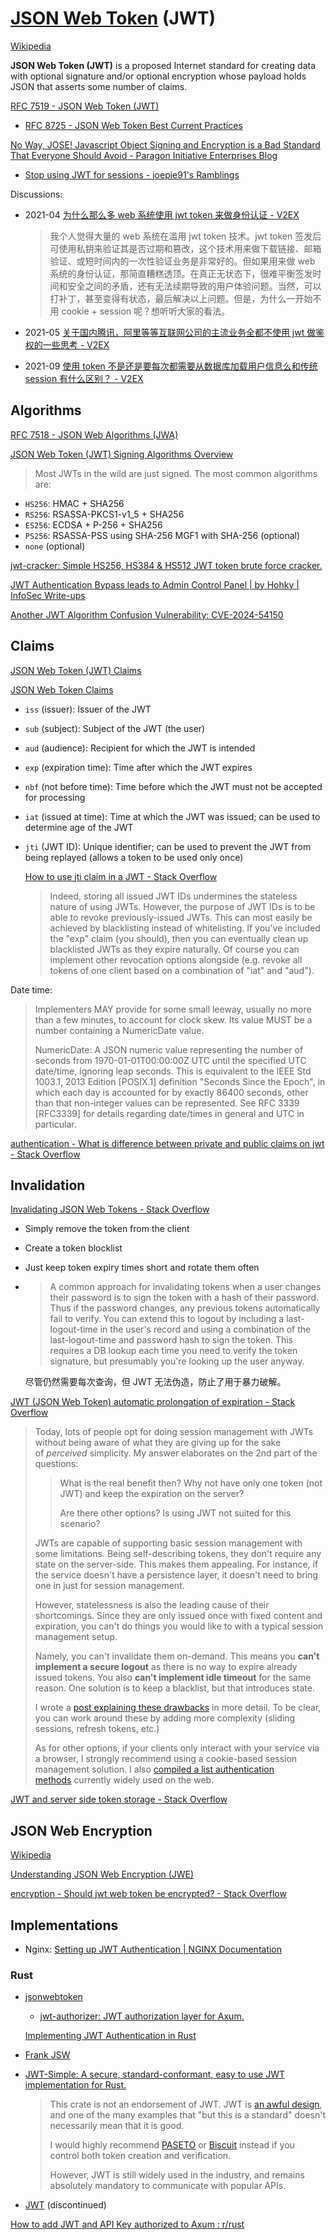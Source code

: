 # [JSON Web Token](https://jwt.io/) (JWT)
[Wikipedia](https://en.wikipedia.org/wiki/JSON_Web_Token)

**JSON Web Token (JWT)** is a proposed Internet standard for creating data with optional signature and/or optional encryption whose payload holds JSON that asserts some number of claims.

[RFC 7519 - JSON Web Token (JWT)](https://datatracker.ietf.org/doc/html/rfc7519)
- [RFC 8725 - JSON Web Token Best Current Practices](https://datatracker.ietf.org/doc/html/rfc8725)

[No Way, JOSE! Javascript Object Signing and Encryption is a Bad Standard That Everyone Should Avoid - Paragon Initiative Enterprises Blog](https://paragonie.com/blog/2017/03/jwt-json-web-tokens-is-bad-standard-that-everyone-should-avoid)
- [Stop using JWT for sessions - joepie91's Ramblings](http://cryto.net/~joepie91/blog/2016/06/13/stop-using-jwt-for-sessions/)

Discussions:
- 2021-04 [为什么那么多 web 系统使用 jwt token 来做身份认证 - V2EX](https://fast.v2ex.com/t/774127)

  > 我个人觉得大量的 web 系统在滥用 jwt token 技术。jwt token 签发后可使用私钥来验证其是否过期和篡改，这个技术用来做下载链接、邮箱验证、或短时间内的一次性验证业务是非常好的。但如果用来做 web 系统的身份认证，那简直糟糕透顶。在真正无状态下，很难平衡签发时间和安全之间的矛盾，还有无法续期导致的用户体验问题。当然，可以打补丁，甚至变得有状态，最后解决以上问题。但是，为什么一开始不用 cookie + session 呢？想听听大家的看法。

- 2021-05 [关于国内腾讯，阿里等等互联网公司的主流业务全都不使用 jwt 做鉴权的一些思考 - V2EX](https://s.v2ex.com/t/776114)
- 2021-09 [使用 token 不是还是要每次都需要从数据库加载用户信息么和传统 session 有什么区别？ - V2EX](https://www.v2ex.com/t/801448)

## Algorithms
[RFC 7518 - JSON Web Algorithms (JWA)](https://datatracker.ietf.org/doc/html/rfc7518#section-3)

[JSON Web Token (JWT) Signing Algorithms Overview](https://auth0.com/blog/json-web-token-signing-algorithms-overview/)

> Most JWTs in the wild are just signed. The most common algorithms are:
- `HS256`: HMAC + SHA256
- `RS256`: RSASSA-PKCS1-v1_5 + SHA256
- `ES256`: ECDSA + P-256 + SHA256
- `PS256`: RSASSA-PSS using SHA-256 MGF1 with SHA-256 (optional)
- `none` (optional)

[jwt-cracker: Simple HS256, HS384 & HS512 JWT token brute force cracker.](https://github.com/lmammino/jwt-cracker)

[JWT Authentication Bypass leads to Admin Control Panel | by Hohky | InfoSec Write-ups](https://infosecwriteups.com/jwt-authentication-bypass-leads-to-admin-control-panel-dfa6efcdcbf5)

[Another JWT Algorithm Confusion Vulnerability: CVE-2024-54150](https://pentesterlab.com/blog/another-jwt-algorithm-confusion-cve-2024-54150)

## Claims
[JSON Web Token (JWT) Claims](https://www.iana.org/assignments/jwt/jwt.xhtml#claims)

[JSON Web Token Claims](https://auth0.com/docs/secure/tokens/json-web-tokens/json-web-token-claims)
- `iss` (issuer): Issuer of the JWT
- `sub` (subject): Subject of the JWT (the user)
- `aud` (audience): Recipient for which the JWT is intended
- `exp` (expiration time): Time after which the JWT expires
- `nbf` (not before time): Time before which the JWT must not be accepted for processing
- `iat` (issued at time): Time at which the JWT was issued; can be used to determine age of the JWT
- `jti` (JWT ID): Unique identifier; can be used to prevent the JWT from being replayed (allows a token to be used only once)

  [How to use jti claim in a JWT - Stack Overflow](https://stackoverflow.com/questions/28907831/how-to-use-jti-claim-in-a-jwt)
  > Indeed, storing all issued JWT IDs undermines the stateless nature of using JWTs. However, the purpose of JWT IDs is to be able to revoke previously-issued JWTs. This can most easily be achieved by blacklisting instead of whitelisting. If you've included the "exp" claim (you should), then you can eventually clean up blacklisted JWTs as they expire naturally. Of course you can implement other revocation options alongside (e.g. revoke all tokens of one client based on a combination of "iat" and "aud").

Date time:
> Implementers MAY provide for some small leeway, usually no more than a few minutes, to account for clock skew.
> Its value MUST be a number containing a NumericDate value.
>
> NumericDate:
> A JSON numeric value representing the number of seconds from
> 1970-01-01T00:00:00Z UTC until the specified UTC date/time,
> ignoring leap seconds.  This is equivalent to the IEEE Std 1003.1,
> 2013 Edition [POSIX.1] definition "Seconds Since the Epoch", in
> which each day is accounted for by exactly 86400 seconds, other
> than that non-integer values can be represented.  See RFC 3339
> [RFC3339] for details regarding date/times in general and UTC in
> particular.

[authentication - What is difference between private and public claims on jwt - Stack Overflow](https://stackoverflow.com/questions/49215866/what-is-difference-between-private-and-public-claims-on-jwt)

## Invalidation
[Invalidating JSON Web Tokens - Stack Overflow](https://stackoverflow.com/questions/21978658/invalidating-json-web-tokens)
- Simply remove the token from the client
- Create a token blocklist
- Just keep token expiry times short and rotate them often
- > A common approach for invalidating tokens when a user changes their password is to sign the token with a hash of their password. Thus if the password changes, any previous tokens automatically fail to verify. You can extend this to logout by including a last-logout-time in the user's record and using a combination of the last-logout-time and password hash to sign the token. This requires a DB lookup each time you need to verify the token signature, but presumably you're looking up the user anyway.

  尽管仍然需要每次查询，但 JWT 无法伪造，防止了用于暴力破解。

[JWT (JSON Web Token) automatic prolongation of expiration - Stack Overflow](https://stackoverflow.com/questions/26739167/jwt-json-web-token-automatic-prolongation-of-expiration)
> Today, lots of people opt for doing session management with JWTs without being aware of what they are giving up for the sake of *perceived* simplicity. My answer elaborates on the 2nd part of the questions:
> 
> > What is the real benefit then? Why not have only one token (not JWT) and keep the expiration on the server?
> >
> > Are there other options? Is using JWT not suited for this scenario?
> 
> JWTs are capable of supporting basic session management with some limitations. Being self-describing tokens, they don't require any state on the server-side. This makes them appealing. For instance, if the service doesn't have a persistence layer, it doesn't need to bring one in just for session management.
> 
> However, statelessness is also the leading cause of their shortcomings. Since they are only issued once with fixed content and expiration, you can't do things you would like to with a typical session management setup.
> 
> Namely, you can't invalidate them on-demand. This means you **can't implement a secure logout** as there is no way to expire already issued tokens. You also **can't implement idle timeout** for the same reason. One solution is to keep a blacklist, but that introduces state.
> 
> I wrote a [post explaining these drawbacks](https://www.securitydrops.com/session-management/) in more detail. To be clear, you can work around these by adding more complexity (sliding sessions, refresh tokens, etc.)
> 
> As for other options, if your clients only interact with your service via a browser, I strongly recommend using a cookie-based session management solution. I also [compiled a list authentication methods](https://www.securitydrops.com/the-web-api-authentication-guide/) currently widely used on the web.

[JWT and server side token storage - Stack Overflow](https://stackoverflow.com/questions/34620867/jwt-and-server-side-token-storage)

## JSON Web Encryption
[Wikipedia](https://en.wikipedia.org/wiki/JSON_Web_Encryption)

[Understanding JSON Web Encryption (JWE)](https://www.scottbrady91.com/jose/json-web-encryption)

[encryption - Should jwt web token be encrypted? - Stack Overflow](https://stackoverflow.com/questions/34235875/should-jwt-web-token-be-encrypted)

## Implementations
- Nginx: [Setting up JWT Authentication | NGINX Documentation](https://docs.nginx.com/nginx/admin-guide/security-controls/configuring-jwt-authentication/)

### Rust
- [jsonwebtoken](https://github.com/Keats/jsonwebtoken)
  - [jwt-authorizer: JWT authorization layer for Axum.](https://github.com/cduvray/jwt-authorizer)

  [Implementing JWT Authentication in Rust](https://www.shuttle.rs/blog/2024/02/21/using-jwt-auth-rust)

- [Frank JSW](https://github.com/GildedHonour/frank_jwt)
- [JWT-Simple: A secure, standard-conformant, easy to use JWT implementation for Rust.](https://github.com/jedisct1/rust-jwt-simple)

  > This crate is not an endorsement of JWT. JWT is [an awful design](https://tools.ietf.org/html/rfc8725), and one of the many examples that "but this is a standard" doesn't necessarily mean that it is good.
  > 
  > I would highly recommend [PASETO](https://github.com/paragonie/paseto) or [Biscuit](https://github.com/CleverCloud/biscuit) instead if you control both token creation and verification.
  > 
  > However, JWT is still widely used in the industry, and remains absolutely mandatory to communicate with popular APIs.

- [JWT](https://github.com/mikkyang/rust-jwt) (discontinued)

[How to add JWT and API Key authorized to Axum : r/rust](https://www.reddit.com/r/rust/comments/1d81lfk/how_to_add_jwt_and_api_key_authorized_to_axum/)